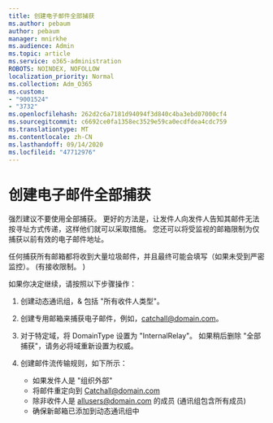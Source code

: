 ```yaml
---
title: 创建电子邮件全部捕获
ms.author: pebaum
author: pebaum
manager: mnirkhe
ms.audience: Admin
ms.topic: article
ms.service: o365-administration
ROBOTS: NOINDEX, NOFOLLOW
localization_priority: Normal
ms.collection: Adm_O365
ms.custom:
- "9001524"
- "3732"
ms.openlocfilehash: 262d2c6a7181d94094f3d840c4ba3ebd07000cf4
ms.sourcegitcommit: c6692ce0fa1358ec3529e59ca0ecdfdea4cdc759
ms.translationtype: MT
ms.contentlocale: zh-CN
ms.lasthandoff: 09/14/2020
ms.locfileid: "47712976"
---
```

# <a name="create-an-email-catch-all"></a>创建电子邮件全部捕获

强烈建议不要使用全部捕获。 更好的方法是，让发件人向发件人告知其邮件无法按寻址方式传递，这样他们就可以采取措施。 您还可以将受监视的邮箱限制为仅捕获以前有效的电子邮件地址。 

任何捕获所有邮箱都将收到大量垃圾邮件，并且最终可能会填写（如果未受到严密监控）。  (有接收限制。 )  

如果你决定继续，请按照以下步骤操作：

1. 创建动态通讯组，& 包括 "所有收件人类型"。

2. 创建专用邮箱来捕获电子邮件，例如，catchall@domain.com。

3. 对于特定域，将 DomainType 设置为 "InternalRelay"。 如果稍后删除 "全部捕获"，请务必将域重新设置为权威。

4. 创建邮件流传输规则，如下所示：

    - 如果发件人是 "组织外部"
    - 将邮件重定向到 Catchall@domain.com
    - 除非收件人是 allusers@domain.com 的成员 (通讯组包含所有成员) 
    - 确保新邮箱已添加到动态通讯组中
